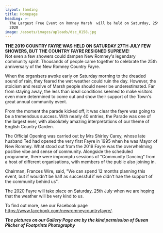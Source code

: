 ```yaml
---
layout: landing
title: Homepage
heading: >-
  The Largest Free Event on Romney Marsh  will be held on Saturday, 25th July
  2020
image: /assets/images/uploads/dsc_0158.jpg
---
```

**THE 2019 COUNTRY FAYRE WAS HELD ON SATURDAY 27TH JULY FEW SHOWERS, BUT THE COUNTRY FAYRE RESIGNED SUPREME!**\
Not even a few showers could dampen New Romney's legendary community spirit.  Thousands of people came together to celebrate the 25th anniversary of the New Romney Country Fayre.

When the organisers awoke early on Saturday morning to the dreaded sound of rain, they feared the wet weather could ruin the day.  However, the stoicism and resolve of Marsh people should never be underestimated.  Far from staying away, the less than ideal conditions seemed to make visitors even more determined to come out and show their support of the Town's great annual community event.

From the moment the parade kicked off, it was clear the fayre was going to be a tremendous success.  With nearly 40 entries, the Parade was one of the largest ever, with absolutely amazing interpretations of our theme of English Country Garden.

The Official Opening was carried out by Mrs Shirley Carey, whose late husband Ted had opened the very first Fayre in 1995 when he was Mayor of New Romney.  What stood out from the 2019 Fayre was the overwhelming positive vibe and sense of community.  Alongside the scheduled programme, there were impromptu sessions of "Community Dancing" from a host of different organisations, with members of the public also joining in.

Chairman, Frances Wire, said, "We can spend 12 months planning this event, but if wouldn't be half as successful if we didn't hae the support of the community behind us".

The 2020 Fayre will take place on Saturday, 25th July when we are hoping that the weather will be very kind to us.

  To find out more, see our Facebook page <https://www.facebook.com/newromneycountryfayre/>.

**_The pictures on our Gallery Page are by the kind permission of Susan Pilcher of Footprints Photography_**
